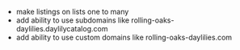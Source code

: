 - make listings on lists one to many
- add ability to use subdomains like rolling-oaks-daylilies.daylilycatalog.com
- add ability to use custom domains like rolling-oaks-daylilies.com
